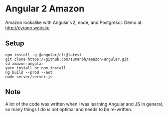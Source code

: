 # Angular 2 Amazon
Amazon lookalike with Angular v2, node, and Postgresql. Demo at: http://cyrano.website

## Setup

```
npm install -g @angular/cli@latest
git clone https://github.com/sumanbh/amazon-angular.git
cd amazon-angular
yarn install or npm install
ng build --prod --aot
node server/server.js
```
## Note
A lot of the code was written when I was learning Angular and JS in general, so many things I do *is* not optimal and needs to be re-written.
